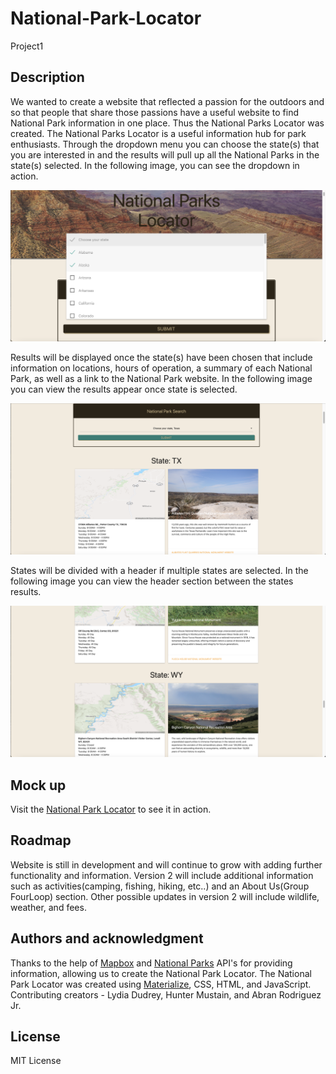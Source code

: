 # National-Park-Locator
Project1
## Description
We wanted to create a website that reflected a passion for the outdoors and so that people that share those passions have a useful website to find National Park information in one place. Thus the National Parks Locator was created.
The National Parks Locator is a useful information hub for park enthusiasts. Through the dropdown menu you can choose the state(s) that you are interested in and the results will pull up all the National Parks in the state(s) selected. In the following image, you can see the dropdown in action.

![preview image of the dropdown search tool](./assets/npl-dropdown.png)

Results will be displayed once the state(s) have been chosen that include information on locations, hours of operation, a summary of each National Park, as well as a link to the National Park website. In the following image you can view the results appear once state is selected.

![preview image of the results being displayed after state(s) has been chosen from the search dropdown](./assets/npl-search-results.png)

States will be divided with a header if multiple states are selected. In the following image you can view the header section between the states results.

![preview image of the dividing header between state National Park results](./assets/npl-state-header.png)
## Mock up
Visit the [National Park Locator](https://hmustain.github.io/National-Park-Locator/) to see  it in action.
## Roadmap
Website is still in development and will continue to grow with adding further functionality and information.
Version 2 will include additional information such as activities(camping, fishing, hiking, etc..) and an About Us(Group FourLoop) section.
Other possible updates in version 2 will include wildlife, weather, and fees.
## Authors and acknowledgment
Thanks to the help of [Mapbox](https://www.mapbox.com/) and [National Parks](https://www.nps.gov/subjects/developer/api-documentation.htm) API's for providing information, allowing us to create the National Park Locator. The National Park Locator was created using [Materialize](https://materializecss.com/), CSS, HTML, and JavaScript.
Contributing creators - Lydia Dudrey, Hunter Mustain, and Abran Rodriguez Jr.
## License
MIT License